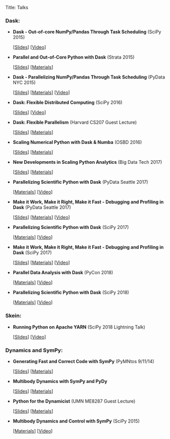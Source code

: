 Title: Talks

### Dask:

- **Dask - Out-of-core NumPy/Pandas Through Task Scheduling** (SciPy 2015)

    [[Slides](https://speakerdeck.com/jcrist/pandas-through-task-scheduling)]
[[Video](https://youtu.be/1kkFZ4P-XHg)]

- **Parallel and Out-of-Core Python with Dask** (Strata 2015)

    [[Slides](https://speakerdeck.com/jcrist/parallel-and-out-of-core-python-with-dask)]
[[Materials](https://github.com/cpcloud/strata-nyc-2015)]

- **Dask - Parallelizing NumPy/Pandas Through Task Scheduling** (PyData NYC 2015)

    [[Slides](https://speakerdeck.com/jcrist/pandas-through-task-scheduling-1)]
[[Materials](https://github.com/jcrist/talks/tree/master/pydata_nyc_2015)]
[[Video](https://www.youtube.com/watch?v=mHd8AI8GQhQ)]

- **Dask: Flexible Distributed Computing** (SciPy 2016)

    [[Slides](http://matthewrocklin.com/slides/dask-scipy-2016.html#/)]
[[Video](https://www.youtube.com/watch?v=PAGjm4BMKlk)]

- **Dask: Flexible Parallelism** (Harvard CS207 Guest Lecture)

    [[Slides](http://jcrist.github.io/talks/harvard_cs207_talk/slides.html)]
[[Materials](https://github.com/jcrist/talks/tree/master/harvard_cs207_talk)]

- **Scaling Numerical Python with Dask & Numba** (OSBD 2016)

    [[Slides](http://jcrist.github.io/talks/osbd_workshop/slides.html)]
[[Materials](https://github.com/jcrist/talks/tree/master/osbd_workshop)]

- **New Developments in Scaling Python Analytics** (Big Data Tech 2017)

    [[Slides](http://jcrist.github.io/talks/minneanalytics_2017/slides.html)]
[[Materials](https://github.com/jcrist/talks/blob/master/minneanalytics_2017)]

- **Parallelizing Scientific Python with Dask** (PyData Seattle 2017)

    [[Materials](https://github.com/jcrist/dask-tutorial-pydata-seattle-2017)]
[[Video](https://www.youtube.com/watch?v=VAuFSo2cIhs)]

- **Make it Work, Make it Right, Make it Fast - Debugging and Profiling in Dask** (PyData Seattle 2017)

    [[Slides](http://jcrist.github.io/talks/profile_and_debug_dask/slides.html/)]
[[Materials](https://github.com/jcrist/talks/tree/master/profile_and_debug_dask)]
[[Video](https://www.youtube.com/watch?v=JoK8V2eWFPE)]

- **Parallelizing Scientific Python with Dask** (SciPy 2017)

    [[Materials](https://github.com/dask/dask-tutorial/tree/scipy-2017)]
[[Video](https://www.youtube.com/watch?v=mbfsog3e5DA)]

- **Make it Work, Make it Right, Make it Fast - Debugging and Profiling in Dask** (SciPy 2017)

    [[Slides](http://jcrist.github.io/talks/profile_and_debug_dask/slides.html/)]
[[Materials](https://github.com/jcrist/talks/tree/master/profile_and_debug_dask)]
[[Video](https://www.youtube.com/watch?v=4WUgRpl-j7Y)]

- **Parallel Data Analysis with Dask** (PyCon 2018)

    [[Materials](https://github.com/TomAugspurger/dask-tutorial-pycon-2018)]
[[Video](https://www.youtube.com/watch?v=_UWRQZ3nFm0)]

- **Parallelizing Scientific Python with Dask** (SciPy 2018)

    [[Materials](https://github.com/martindurant/dask-tutorial-scipy-2018)]
[[Video](https://www.youtube.com/watch?v=mqdglv9GnM8)]


### Skein:

- **Running Python on Apache YARN** (SciPy 2018 Lightning Talk)

    [[Slides](http://jcrist.github.io/talks/scipy_2018_lightning_talk/slides.html/)]
[[Video](https://youtu.be/Atc3yw9OdxY?t=54m23s)]


### Dynamics and SymPy:

- **Generating Fast and Correct Code with SymPy** (PyMNtos 9/11/14)

    [[Slides](https://speakerdeck.com/jcrist/generating-fast-and-correct-code-with-sympy)]
[[Materials](https://github.com/jcrist/talks/tree/master/codegen_talk)]

- **Multibody Dynamics with SymPy and PyDy**

    [[Slides](https://speakerdeck.com/jcrist/multibody-dynamics-with-sympy-and-pydy)]
[[Materials](https://github.com/jcrist/talks/tree/master/pydy_talk)]

- **Python for the Dynamicist** (UMN ME8287 Guest Lecture)

    [[Slides](https://speakerdeck.com/jcrist/python-for-the-dynamicist)]
[[Materials](https://github.com/jcrist/talks/tree/master/dynamics_talk)]

- **Multibody Dynamics and Control with SymPy** (SciPy 2015)

    [[Materials](https://github.com/pydy/pydy-tutorial-human-standing)]
[[Video](https://www.youtube.com/watch?v=mdo2NYtA-xY)]
